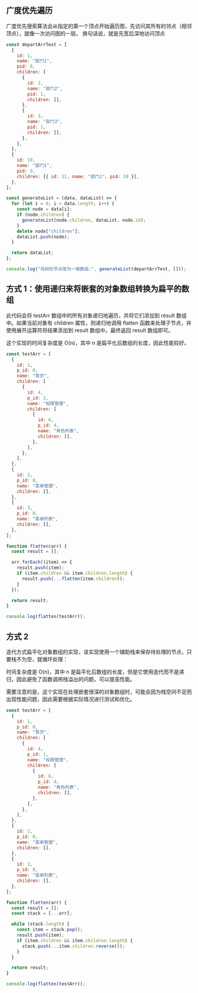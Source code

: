 ## 广度优先遍历

广度优先搜索算法会从指定的第一个顶点开始遍历图，先访问其所有的邻点（相邻顶点），就像一次访问图的一层。
换句话说，就是先宽后深地访问顶点

```js
const departArrTest = [
  {
    id: 1,
    name: "部门1",
    pid: 0,
    children: [
      {
        id: 2,
        name: "部门2",
        pid: 1,
        children: [],
      },
      {
        id: 3,
        name: "部门3",
        pid: 1,
        children: [],
      },
    ],
  },
  {
    id: 10,
    name: "部门1",
    pid: 9,
    children: [{ id: 11, name: "部门1", pid: 10 }],
  },
];

const generateList = (data, dataList) => {
  for (let i = 0; i < data.length; i++) {
    const node = data[i];
    if (node.children) {
      generateList(node.children, dataList, node.id);
    }
    delete node["children"];
    dataList.push(node);
  }

  return dataList;
};

console.log("将树形节点改为一维数组:", generateList(departArrTest, []));
```

## 方式 1：使用递归来将嵌套的对象数组转换为扁平的数组

此代码会将 testArr 数组中的所有对象递归地遍历，并将它们添加到 result 数组中。如果当前对象有 children 属性，则递归地调用 flatten 函数来处理子节点，并使用展开运算符将结果添加到 result 数组中。最终返回 result 数组即可。

这个实现的时间复杂度是 O(n)，其中 n 是扁平化后数组的长度，因此性能较好。

```js
const testArr = [
  {
    id: 1,
    p_id: 0,
    name: "首页",
    children: [
      {
        id: 4,
        p_id: 1,
        name: "权限管理",
        children: [
          {
            id: 6,
            p_id: 4,
            name: "角色列表",
            children: [],
          },
        ],
      },
    ],
  },
  {
    id: 2,
    p_id: 0,
    name: "菜单管理",
    children: [],
  },
  {
    id: 3,
    p_id: 0,
    name: "菜单列表",
    children: [],
  },
];

function flatten(arr) {
  const result = [];

  arr.forEach((item) => {
    result.push(item);
    if (item.children && item.children.length) {
      result.push(...flatten(item.children));
    }
  });

  return result;
}

console.log(flatten(testArr));
```

## 方式 2

迭代方式扁平化对象数组的实现，该实现使用一个辅助栈来保存待处理的节点，只要栈不为空，就循环处理：

时间复杂度是 O(n)，其中 n 是扁平化后数组的长度，但是它使用迭代而不是递归，因此避免了函数调用栈溢出的问题，可以提高性能。

需要注意的是，这个实现在处理嵌套很深的对象数组时，可能会因为栈空间不足而出现性能问题，因此需要根据实际情况进行测试和优化。

```js
const testArr = [
  {
    id: 1,
    p_id: 0,
    name: "首页",
    children: [
      {
        id: 4,
        p_id: 1,
        name: "权限管理",
        children: [
          {
            id: 6,
            p_id: 4,
            name: "角色列表",
            children: [],
          },
        ],
      },
    ],
  },
  {
    id: 2,
    p_id: 0,
    name: "菜单管理",
    children: [],
  },
  {
    id: 3,
    p_id: 0,
    name: "菜单列表",
    children: [],
  },
];

function flatten(arr) {
  const result = [];
  const stack = [...arr];

  while (stack.length) {
    const item = stack.pop();
    result.push(item);
    if (item.children && item.children.length) {
      stack.push(...item.children.reverse());
    }
  }

  return result;
}

console.log(flatten(testArr));
```
